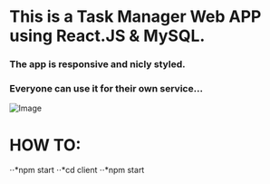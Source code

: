 # This is a Task Manager Web APP using React.JS & MySQL.
### The app is responsive and nicly styled.
### Everyone can use it for their own service...
![Image](https://i.ibb.co/MRsjp1H/Untitled.jpg)


# HOW TO:
⋅⋅*npm start
⋅⋅*cd client
⋅⋅*npm start
